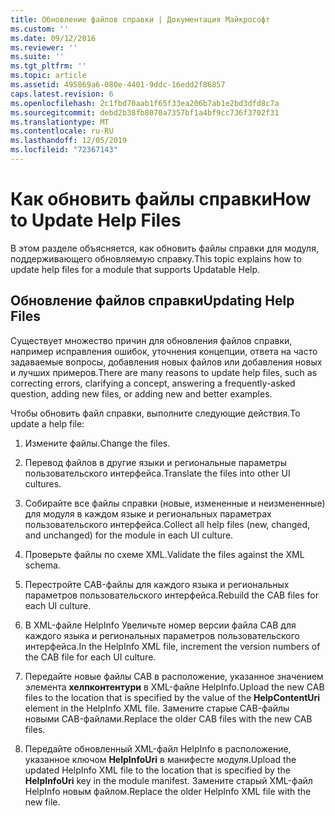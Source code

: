 ```yaml
---
title: Обновление файлов справки | Документация Майкрософт
ms.custom: ''
ms.date: 09/12/2016
ms.reviewer: ''
ms.suite: ''
ms.tgt_pltfrm: ''
ms.topic: article
ms.assetid: 495869a6-080e-4401-9ddc-16edd2f86857
caps.latest.revision: 6
ms.openlocfilehash: 2c1fbd70aab1f65f33ea206b7ab1e2bd3dfd8c7a
ms.sourcegitcommit: debd2b38fb8070a7357bf1a4bf9cc736f3702f31
ms.translationtype: MT
ms.contentlocale: ru-RU
ms.lasthandoff: 12/05/2019
ms.locfileid: "72367143"
---
```

# <a name="how-to-update-help-files"></a><span data-ttu-id="49fa7-102">Как обновить файлы справки</span><span class="sxs-lookup"><span data-stu-id="49fa7-102">How to Update Help Files</span></span>

<span data-ttu-id="49fa7-103">В этом разделе объясняется, как обновить файлы справки для модуля, поддерживающего обновляемую справку.</span><span class="sxs-lookup"><span data-stu-id="49fa7-103">This topic explains how to update help files for a module that supports Updatable Help.</span></span>

## <a name="updating-help-files"></a><span data-ttu-id="49fa7-104">Обновление файлов справки</span><span class="sxs-lookup"><span data-stu-id="49fa7-104">Updating Help Files</span></span>

<span data-ttu-id="49fa7-105">Существует множество причин для обновления файлов справки, например исправления ошибок, уточнения концепции, ответа на часто задаваемые вопросы, добавления новых файлов или добавления новых и лучших примеров.</span><span class="sxs-lookup"><span data-stu-id="49fa7-105">There are many reasons to update help files, such as correcting errors, clarifying a concept, answering a frequently-asked question, adding new files, or adding new and better examples.</span></span>

<span data-ttu-id="49fa7-106">Чтобы обновить файл справки, выполните следующие действия.</span><span class="sxs-lookup"><span data-stu-id="49fa7-106">To update a help file:</span></span>

1. <span data-ttu-id="49fa7-107">Измените файлы.</span><span class="sxs-lookup"><span data-stu-id="49fa7-107">Change the files.</span></span>

2. <span data-ttu-id="49fa7-108">Перевод файлов в другие языки и региональные параметры пользовательского интерфейса.</span><span class="sxs-lookup"><span data-stu-id="49fa7-108">Translate the files into other UI cultures.</span></span>

3. <span data-ttu-id="49fa7-109">Собирайте все файлы справки (новые, измененные и неизмененные) для модуля в каждом языке и региональных параметрах пользовательского интерфейса.</span><span class="sxs-lookup"><span data-stu-id="49fa7-109">Collect all help files (new, changed, and unchanged) for the module in each UI culture.</span></span>

4. <span data-ttu-id="49fa7-110">Проверьте файлы по схеме XML.</span><span class="sxs-lookup"><span data-stu-id="49fa7-110">Validate the files against the XML schema.</span></span>

5. <span data-ttu-id="49fa7-111">Перестройте CAB-файлы для каждого языка и региональных параметров пользовательского интерфейса.</span><span class="sxs-lookup"><span data-stu-id="49fa7-111">Rebuild the CAB files for each UI culture.</span></span>

6. <span data-ttu-id="49fa7-112">В XML-файле HelpInfo Увеличьте номер версии файла CAB для каждого языка и региональных параметров пользовательского интерфейса.</span><span class="sxs-lookup"><span data-stu-id="49fa7-112">In the HelpInfo XML file, increment the version numbers of the CAB file for each UI culture.</span></span>

7. <span data-ttu-id="49fa7-113">Передайте новые файлы CAB в расположение, указанное значением элемента **хелпконтентури** в XML-файле HelpInfo.</span><span class="sxs-lookup"><span data-stu-id="49fa7-113">Upload the new CAB files to the location that is specified by the value of the **HelpContentUri** element in the HelpInfo XML file.</span></span> <span data-ttu-id="49fa7-114">Замените старые CAB-файлы новыми CAB-файлами.</span><span class="sxs-lookup"><span data-stu-id="49fa7-114">Replace the older CAB files with the new CAB files.</span></span>

8. <span data-ttu-id="49fa7-115">Передайте обновленный XML-файл HelpInfo в расположение, указанное ключом **HelpInfoUri** в манифесте модуля.</span><span class="sxs-lookup"><span data-stu-id="49fa7-115">Upload the updated HelpInfo XML file to the location that is specified by the **HelpInfoUri** key in the module manifest.</span></span> <span data-ttu-id="49fa7-116">Замените старый XML-файл HelpInfo новым файлом.</span><span class="sxs-lookup"><span data-stu-id="49fa7-116">Replace the older HelpInfo XML file with the new file.</span></span>